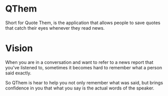 QThem
=====

Short for Quote Them, is the application that allows people to save quotes that catch their eyes whenever they read news.

Vision
======

When you are in a conversation and want to refer to a news report that you've listened to, sometimes it becomes hard to remember what a person said exactly.

So QThem is hear to help you not only remember what was said, but brings confidence in you that what you say is the actual words of the speaker.
